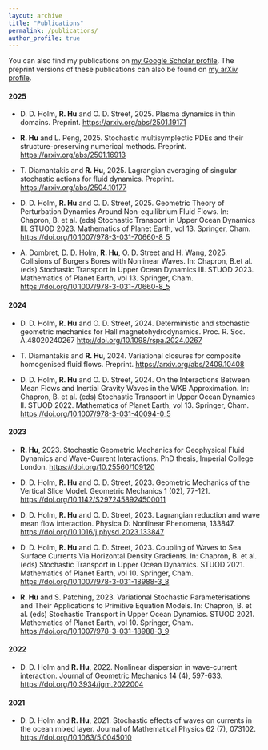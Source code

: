 ```yaml
---
layout: archive
title: "Publications"
permalink: /publications/
author_profile: true
---
```


You can also find my publications on [my Google Scholar profile](https://scholar.google.co.uk/citations?user=6_olQZoAAAAJ&hl=en). The preprint versions of these publications can also be found on [my arXiv profile](https://arxiv.org/a/hu_r_3).

#### 2025
- D. D. Holm, **R. Hu** and O. D. Street, 2025. Plasma dynamics in thin domains. Preprint. <https://arxiv.org/abs/2501.19171>

- **R. Hu** and L. Peng, 2025. Stochastic multisymplectic PDEs and their structure-preserving numerical methods. Preprint. <https://arxiv.org/abs/2501.16913>

- T. Diamantakis and **R. Hu**, 2025. Lagrangian averaging of singular stochastic actions for fluid dynamics. Preprint. <https://arxiv.org/abs/2504.10177>

- D. D. Holm, **R. Hu** and O. D. Street, 2025. Geometric Theory of Perturbation Dynamics Around Non-equilibrium Fluid Flows. In: Chapron, B. et al. (eds) Stochastic Transport in Upper Ocean Dynamics III. STUOD 2023. Mathematics of Planet Earth, vol 13. Springer, Cham. <https://doi.org/10.1007/978-3-031-70660-8_5>

- A. Dombret, D. D. Holm, **R. Hu**, O. D. Street and H. Wang, 2025. Collisions of Burgers Bores with Nonlinear Waves. In: Chapron, B.et al. (eds) Stochastic Transport in Upper Ocean Dynamics III. STUOD 2023. Mathematics of Planet Earth, vol 13. Springer, Cham. <https://doi.org/10.1007/978-3-031-70660-8_5>

#### 2024
- D. D. Holm, **R. Hu** and O. D. Street, 2024. Deterministic and stochastic geometric mechanics for Hall magnetohydrodynamics. Proc. R. Soc. A.48020240267 <http://doi.org/10.1098/rspa.2024.0267>

- T. Diamantakis and **R. Hu**, 2024. Variational closures for composite homogenised fluid flows. Preprint. <https://arxiv.org/abs/2409.10408>

- D. D. Holm, **R. Hu** and O. D. Street, 2024. On the Interactions Between Mean Flows and Inertial Gravity Waves in the WKB Approximation. In: Chapron, B. et al. (eds) Stochastic Transport in Upper Ocean Dynamics II. STUOD 2022. Mathematics of Planet Earth, vol 13. Springer, Cham. <https://doi.org/10.1007/978-3-031-40094-0_5>

#### 2023
- **R. Hu**, 2023. Stochastic Geometric Mechanics for Geophysical Fluid Dynamics and Wave-Current Interactions. PhD thesis, Imperial College London. <https://doi.org/10.25560/109120>

- D. D. Holm, **R. Hu** and O. D. Street, 2023. Geometric Mechanics of the Vertical Slice Model. Geometric Mechanics 1 (02), 77-121. <https://doi.org/10.1142/S2972458924500011>

- D. D. Holm, **R. Hu** and O. D. Street, 2023. Lagrangian reduction and wave mean flow interaction. Physica D: Nonlinear Phenomena, 133847. <https://doi.org/10.1016/j.physd.2023.133847>

- D. D. Holm, **R. Hu** and O. D. Street, 2023. Coupling of Waves to Sea Surface Currents Via Horizontal Density Gradients. In: Chapron, B. et al. (eds) Stochastic Transport in Upper Ocean Dynamics. STUOD 2021. Mathematics of Planet Earth, vol 10. Springer, Cham. <https://doi.org/10.1007/978-3-031-18988-3_8>

- **R. Hu** and S. Patching, 2023. Variational Stochastic Parameterisations and Their Applications to Primitive Equation Models. In: Chapron, B. et al. (eds) Stochastic Transport in Upper Ocean Dynamics. STUOD 2021. Mathematics of Planet Earth, vol 10. Springer, Cham. <https://doi.org/10.1007/978-3-031-18988-3_9>

#### 2022
- D. D. Holm and **R. Hu**, 2022. Nonlinear dispersion in wave-current interaction. Journal of Geometric Mechanics 14 (4), 597-633. <https://doi.org/10.3934/jgm.2022004>

#### 2021
- D. D. Holm and **R. Hu**, 2021. Stochastic effects of waves on currents in the ocean mixed layer. Journal of Mathematical Physics 62 (7), 073102. <https://doi.org/10.1063/5.0045010>

<!-- {% if author.googlescholar %}
  You can also find my articles on <u><a href="{{author.googlescholar}}">my Google Scholar profile</a>.</u>
{% endif %} -->

<!-- {% include base_path %} -->

<!-- {% for post in site.publications reversed %}
  {% include archive-single.html %}
{% endfor %} -->
